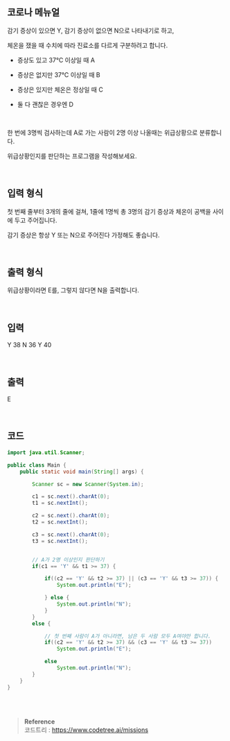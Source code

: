 ## 코로나 메뉴얼

감기 증상이 있으면 Y, 감기 증상이 없으면 N으로 나타내기로 하고, 

체온을 쟀을 때 수치에 따라 진료소를 다르게 구분하려고 합니다.

- 증상도 있고 37℃ 이상일 때 A

- 증상은 없지만 37℃ 이상일 때 B

- 증상은 있지만 체온은 정상일 때 C

- 둘 다 괜찮은 경우엔 D

<br/>

한 번에 3명씩 검사하는데 A로 가는 사람이 2명 이상 나올때는 위급상황으로 분류합니다. 

위급상황인지를 판단하는 프로그램을 작성해보세요.

<br/>

## 입력 형식

첫 번째 줄부터 3개의 줄에 걸쳐, 1줄에 1명씩 총 3명의 감기 증상과 체온이 공백을 사이에 두고 주어집니다. 

감기 증상은 항상 Y 또는 N으로 주어진다 가정해도 좋습니다.

<br/>

## 출력 형식

위급상황이라면 E를, 그렇지 않다면 N을 출력합니다.

<br/>

## 입력

Y 38
N 36
Y 40

<br/>


## 출력

E

<br/>


## 코드

```java
import java.util.Scanner;

public class Main {
    public static void main(String[] args) {

        Scanner sc = new Scanner(System.in);

        c1 = sc.next().charAt(0);
        t1 = sc.nextInt();

        c2 = sc.next().charAt(0);
        t2 = sc.nextInt();

        c3 = sc.next().charAt(0);
        t3 = sc.nextInt();


        // A가 2명 이상인지 판단하기
        if(c1 == 'Y' && t1 >= 37) {

            if((c2 == 'Y' && t2 >= 37) || (c3 == 'Y' && t3 >= 37)) {
                System.out.println("E");

            } else {
                System.out.println("N");
            }    
        }
        else {

            // 첫 번째 사람이 A가 아니라면, 남은 두 사람 모두 A여야만 합니다.
            if((c2 == 'Y' && t2 >= 37) && (c3 == 'Y' && t3 >= 37))
                System.out.println("E");

            else
                System.out.println("N");
        }
    }
}
```


<br/><br/>

>**Reference** 
> <br/>
코드트리 : https://www.codetree.ai/missions